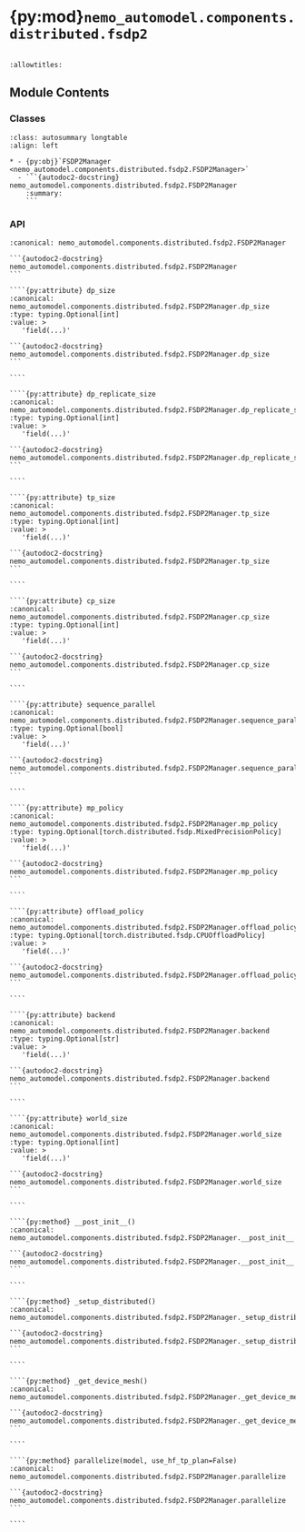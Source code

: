# {py:mod}`nemo_automodel.components.distributed.fsdp2`

```{py:module} nemo_automodel.components.distributed.fsdp2
```

```{autodoc2-docstring} nemo_automodel.components.distributed.fsdp2
:allowtitles:
```

## Module Contents

### Classes

````{list-table}
:class: autosummary longtable
:align: left

* - {py:obj}`FSDP2Manager <nemo_automodel.components.distributed.fsdp2.FSDP2Manager>`
  - ```{autodoc2-docstring} nemo_automodel.components.distributed.fsdp2.FSDP2Manager
    :summary:
    ```
````

### API

`````{py:class} FSDP2Manager
:canonical: nemo_automodel.components.distributed.fsdp2.FSDP2Manager

```{autodoc2-docstring} nemo_automodel.components.distributed.fsdp2.FSDP2Manager
```

````{py:attribute} dp_size
:canonical: nemo_automodel.components.distributed.fsdp2.FSDP2Manager.dp_size
:type: typing.Optional[int]
:value: >
   'field(...)'

```{autodoc2-docstring} nemo_automodel.components.distributed.fsdp2.FSDP2Manager.dp_size
```

````

````{py:attribute} dp_replicate_size
:canonical: nemo_automodel.components.distributed.fsdp2.FSDP2Manager.dp_replicate_size
:type: typing.Optional[int]
:value: >
   'field(...)'

```{autodoc2-docstring} nemo_automodel.components.distributed.fsdp2.FSDP2Manager.dp_replicate_size
```

````

````{py:attribute} tp_size
:canonical: nemo_automodel.components.distributed.fsdp2.FSDP2Manager.tp_size
:type: typing.Optional[int]
:value: >
   'field(...)'

```{autodoc2-docstring} nemo_automodel.components.distributed.fsdp2.FSDP2Manager.tp_size
```

````

````{py:attribute} cp_size
:canonical: nemo_automodel.components.distributed.fsdp2.FSDP2Manager.cp_size
:type: typing.Optional[int]
:value: >
   'field(...)'

```{autodoc2-docstring} nemo_automodel.components.distributed.fsdp2.FSDP2Manager.cp_size
```

````

````{py:attribute} sequence_parallel
:canonical: nemo_automodel.components.distributed.fsdp2.FSDP2Manager.sequence_parallel
:type: typing.Optional[bool]
:value: >
   'field(...)'

```{autodoc2-docstring} nemo_automodel.components.distributed.fsdp2.FSDP2Manager.sequence_parallel
```

````

````{py:attribute} mp_policy
:canonical: nemo_automodel.components.distributed.fsdp2.FSDP2Manager.mp_policy
:type: typing.Optional[torch.distributed.fsdp.MixedPrecisionPolicy]
:value: >
   'field(...)'

```{autodoc2-docstring} nemo_automodel.components.distributed.fsdp2.FSDP2Manager.mp_policy
```

````

````{py:attribute} offload_policy
:canonical: nemo_automodel.components.distributed.fsdp2.FSDP2Manager.offload_policy
:type: typing.Optional[torch.distributed.fsdp.CPUOffloadPolicy]
:value: >
   'field(...)'

```{autodoc2-docstring} nemo_automodel.components.distributed.fsdp2.FSDP2Manager.offload_policy
```

````

````{py:attribute} backend
:canonical: nemo_automodel.components.distributed.fsdp2.FSDP2Manager.backend
:type: typing.Optional[str]
:value: >
   'field(...)'

```{autodoc2-docstring} nemo_automodel.components.distributed.fsdp2.FSDP2Manager.backend
```

````

````{py:attribute} world_size
:canonical: nemo_automodel.components.distributed.fsdp2.FSDP2Manager.world_size
:type: typing.Optional[int]
:value: >
   'field(...)'

```{autodoc2-docstring} nemo_automodel.components.distributed.fsdp2.FSDP2Manager.world_size
```

````

````{py:method} __post_init__()
:canonical: nemo_automodel.components.distributed.fsdp2.FSDP2Manager.__post_init__

```{autodoc2-docstring} nemo_automodel.components.distributed.fsdp2.FSDP2Manager.__post_init__
```

````

````{py:method} _setup_distributed()
:canonical: nemo_automodel.components.distributed.fsdp2.FSDP2Manager._setup_distributed

```{autodoc2-docstring} nemo_automodel.components.distributed.fsdp2.FSDP2Manager._setup_distributed
```

````

````{py:method} _get_device_mesh()
:canonical: nemo_automodel.components.distributed.fsdp2.FSDP2Manager._get_device_mesh

```{autodoc2-docstring} nemo_automodel.components.distributed.fsdp2.FSDP2Manager._get_device_mesh
```

````

````{py:method} parallelize(model, use_hf_tp_plan=False)
:canonical: nemo_automodel.components.distributed.fsdp2.FSDP2Manager.parallelize

```{autodoc2-docstring} nemo_automodel.components.distributed.fsdp2.FSDP2Manager.parallelize
```

````

`````

